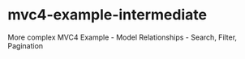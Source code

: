 mvc4-example-intermediate
=========================

More complex MVC4 Example - Model Relationships - Search, Filter, Pagination
